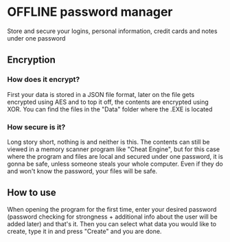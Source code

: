 # OFFLINE password manager
Store and secure your logins, personal information, credit cards and notes under one password
## Encryption
### How does it encrypt?
First your data is stored in a JSON file format, later on the file gets encrypted using AES
and to top it off, the contents are encrypted using XOR. You can find the files in the "Data" folder
where the .EXE is located
### How secure is it?
Long story short, nothing is and neither is this. The contents can still be viewed in a memory scanner program
like "Cheat Engine", but for this case where the program and files are local and secured under one password, it is 
gonna be safe, unless someone steals your whole computer. Even if they do and won't know the password, your files
will be safe.
## How to use
When opening the program for the first time, enter your desired password (password checking for strongness +
additional info about the user will be added later) and that's it. Then you can select what data you would like to
create, type it in and press "Create" and you are done.
